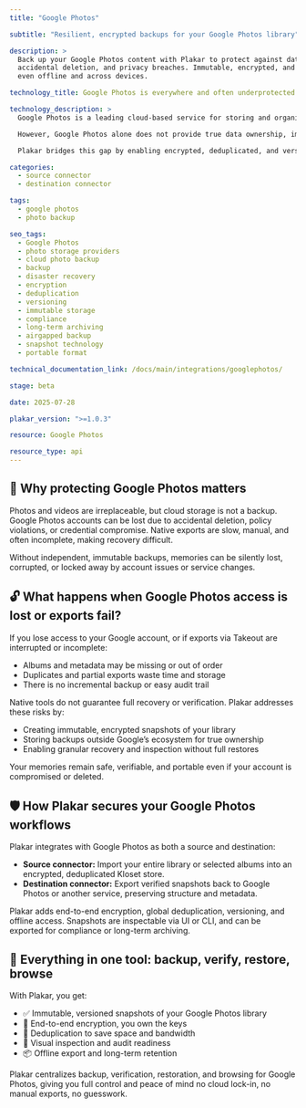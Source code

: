 ```yaml
---
title: "Google Photos"

subtitle: "Resilient, encrypted backups for your Google Photos library"

description: >
  Back up your Google Photos content with Plakar to protect against data loss,
  accidental deletion, and privacy breaches. Immutable, encrypted, and restorable 
  even offline and across devices.

technology_title: Google Photos is everywhere and often underprotected

technology_description: >
  Google Photos is a leading cloud-based service for storing and organizing personal and family memories, trusted by millions for its convenience and AI-powered features.

  However, Google Photos alone does not provide true data ownership, immutability, or portable backups. Account loss, export limitations, and cloud lock-in can put memories at risk.

  Plakar bridges this gap by enabling encrypted, deduplicated, and versioned backups of your Google Photos library, giving you full control and auditability.

categories:
  - source connector
  - destination connector

tags:
  - google photos
  - photo backup

seo_tags:
  - Google Photos
  - photo storage providers
  - cloud photo backup
  - backup
  - disaster recovery
  - encryption
  - deduplication
  - versioning
  - immutable storage
  - compliance
  - long-term archiving
  - airgapped backup
  - snapshot technology
  - portable format

technical_documentation_link: /docs/main/integrations/googlephotos/

stage: beta

date: 2025-07-28

plakar_version: ">=1.0.3"

resource: Google Photos

resource_type: api
---
```


## 🧠 Why protecting Google Photos matters

Photos and videos are irreplaceable, but cloud storage is not a backup. Google Photos accounts can be lost due to accidental deletion, policy violations, or credential compromise. Native exports are slow, manual, and often incomplete, making recovery difficult.

Without independent, immutable backups, memories can be silently lost, corrupted, or locked away by account issues or service changes.

## 🔓 What happens when Google Photos access is lost or exports fail?

If you lose access to your Google account, or if exports via Takeout are interrupted or incomplete:

- Albums and metadata may be missing or out of order
- Duplicates and partial exports waste time and storage
- There is no incremental backup or easy audit trail

Native tools do not guarantee full recovery or verification. Plakar addresses these risks by:

- Creating immutable, encrypted snapshots of your library
- Storing backups outside Google’s ecosystem for true ownership
- Enabling granular recovery and inspection without full restores

Your memories remain safe, verifiable, and portable even if your account is compromised or deleted.

## 🛡️ How Plakar secures your Google Photos workflows

Plakar integrates with Google Photos as both a source and destination:

- **Source connector:** Import your entire library or selected albums into an encrypted, deduplicated Kloset store.
- **Destination connector:** Export verified snapshots back to Google Photos or another service, preserving structure and metadata.

Plakar adds end-to-end encryption, global deduplication, versioning, and offline access. Snapshots are inspectable via UI or CLI, and can be exported for compliance or long-term archiving.

## 🧰 Everything in one tool: backup, verify, restore, browse

With Plakar, you get:

- ✅ Immutable, versioned snapshots of your Google Photos library
- 🔐 End-to-end encryption, you own the keys
- 🧠 Deduplication to save space and bandwidth
- 🔎 Visual inspection and audit readiness
- 📦 Offline export and long-term retention

Plakar centralizes backup, verification, restoration, and browsing for Google Photos, giving you full control and peace of mind no cloud lock-in, no manual exports, no guesswork.